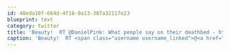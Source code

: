 ```yaml
---
id: 48eda10f-664d-4f18-9a13-387a32117e23
blueprint: text
category: twitter
title: 'Beauty!  RT @DanielPink: What people say on their deathbed - http://eepurl.com/81hs (via GapingVoid)'
caption: 'Beauty!  RT <span class="username username_linked">@<a href="https://twitter.com/DanielPink" title="Daniel Pink">DanielPink</a></span>: What people say on their deathbed - http://eepurl.com/81hs (via GapingVoid)'
---
```

